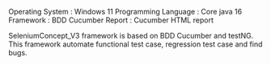 Operating System : Windows 11
Programming Language : Core java 16
Framework : BDD Cucumber
Report : Cucumber HTML report

SeleniumConcept_V3 framework is based on BDD Cucumber and testNG. This framework automate functional test case, regression test case and find bugs. 
